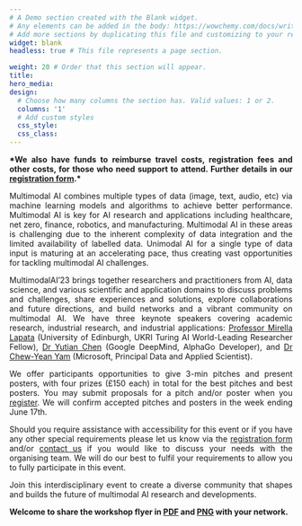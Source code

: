 ```yaml
---
# A Demo section created with the Blank widget.
# Any elements can be added in the body: https://wowchemy.com/docs/writing-markdown-latex/
# Add more sections by duplicating this file and customizing to your requirements.
widget: blank
headless: true # This file represents a page section.

weight: 20 # Order that this section will appear.
title:
hero_media: 
design:
  # Choose how many columns the section has. Valid values: 1 or 2.
  columns: '1'
  # Add custom styles
  css_style:
  css_class:
---
```

<p style="text-align: justify;"><strong>*We also have funds to reimburse travel costs, registration fees and other costs, for those who need support to attend. Further details in our <a href="https://onlineshop.shef.ac.uk/conferences-and-events/faculty-of-engineering/faculty-of-engineering/first-workshop-on-multimodal-ai">registration form</a>.*</strong>
</p>
<p style="text-align: justify;">
Multimodal AI combines multiple types of data (image, text, audio, etc) via machine learning models and algorithms to achieve better performance. Multimodal AI is key for AI research and applications including healthcare, net zero, finance, robotics, and manufacturing. Multimodal AI in these areas is challenging due to the inherent complexity of data integration and the limited availability of labelled data. Unimodal AI for a single type of data input is maturing at an accelerating pace, thus creating vast opportunities for tackling multimodal AI challenges.
</p>
<p style="text-align: justify;">
MultimodalAI’23 brings together researchers and practitioners from AI, data science, and various scientific and application domains to discuss problems and challenges, share experiences and solutions, explore collaborations and future directions, and build networks and a vibrant community on multimodal AI. We have three keynote speakers covering academic research, industrial research, and industrial applications: <a href="https://homepages.inf.ed.ac.uk/mlap/">Professor Mirella Lapata</a> (University of Edinburgh, UKRI Turing AI World-Leading Researcher Fellow), <a href="https://www.cantab.net/users/yutian.chen/index.html">Dr Yutian Chen</a> (Google DeepMind, AlphaGo Developer), and <a href="https://www.linkedin.com/in/cyyam/?originalSubdomain=uk">Dr Chew-Yean Yam</a> (Microsoft, Principal Data and Applied Scientist).
</p>

<p style="text-align: justify;">
We offer participants opportunities to give 3-min pitches and present posters, with four prizes (£150 each) in total for the best pitches and best posters. You may submit proposals for a pitch and/or poster when you <a href="https://onlineshop.shef.ac.uk/conferences-and-events/faculty-of-engineering/faculty-of-engineering/first-workshop-on-multimodal-ai">register</a>. We will confirm accepted pitches and posters in the week ending June 17th.
</p>

<p style="text-align: justify;">
Should you require assistance with accessibility for this event or if you have any other special requirements please let us know via the <a href="https://onlineshop.shef.ac.uk/conferences-and-events/faculty-of-engineering/faculty-of-engineering/first-workshop-on-multimodal-ai">registration form</a> and/or <a href="#contact">contact us</a> if you would like to discuss your needs with the organising team. We will do our best to fulfil your requirements to allow you to fully participate in this event. 
</p>

[//]: # (<p style="text-align: justify;">)

[//]: # (We also have funds to reimburse travel costs, registration fees, and other costs for those who need support to attend. Please provide details in our <a href="https://onlineshop.shef.ac.uk/conferences-and-events/faculty-of-engineering/faculty-of-engineering/first-workshop-on-multimodal-ai">registration form</a>.)

[//]: # (</p>)

<p style="text-align: justify;">
Join this interdisciplinary event to create a diverse community that shapes and builds the future of multimodal AI research and developments.
</p>

**Welcome to share the workshop flyer in [PDF](media/flyer.pdf) and [PNG](media/flyer.png) with your network.**
